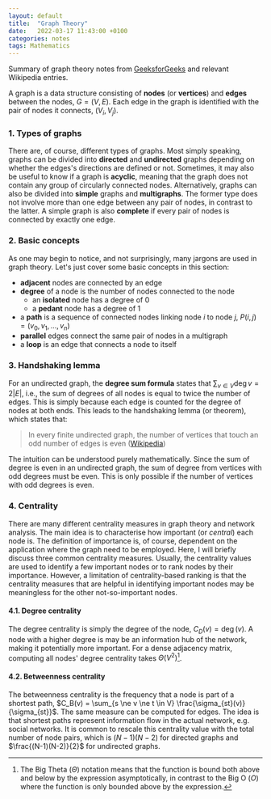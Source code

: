 ```yaml
---
layout: default
title:  "Graph Theory"
date:   2022-03-17 11:43:00 +0100
categories: notes
tags: Mathematics
---
```


Summary of graph theory notes from [GeeksforGeeks](https://www.geeksforgeeks.org/mathematics-graph-theory-basics-set-1) and relevant Wikipedia entries.

A graph is a data structure consisting of **nodes** (or **vertices**) and **edges** between the nodes, $G = (V, E)$.  Each edge in the graph is identified with the pair of nodes it connects, $(V_i, V_j)$.

### 1. Types of graphs
There are, of course, different types of graphs. Most simply speaking, graphs can be divided into **directed** and **undirected** graphs depending on whether the edges's directions are defined or not. Sometimes, it may also be useful to know if a graph is **acyclic**, meaning that the graph does not contain any group of circularly connected nodes. 
Alternatively, graphs can also be divided into **simple** graphs and **multigraphs**. The former type does not involve more than one edge between any pair of nodes, in contrast to the latter. A simple graph is also **complete** if every pair of nodes is connected by exactly one edge.

### 2. Basic concepts
As one may begin to notice, and not surprisingly, many jargons are used in graph theory. Let's just cover some basic concepts in this section:
- **adjacent** nodes are connected by an edge
- **degree** of a node is the number of nodes connected to the node
	- an **isolated** node has a degree of 0
	- a **pedant** node has a degree of 1
- a **path** is a sequence of connected nodes linking node $i$ to node $j$, $P(i, j) = (v_0, v_1, ..., v_n)$
- **parallel** edges connect the same pair of nodes in a multigraph
- a **loop** is an edge that connects a node to itself

### 3. Handshaking lemma
For an undirected graph, the **degree sum formula** states that $\sum_{v \in V} \mathop{deg} v = 2|E|$, i.e., the sum of degrees of all nodes is equal to twice the number of edges. This is simply because each edge is counted for the degree of nodes at both ends. This leads to the handshaking lemma (or theorem), which states that:
> In every finite undirected graph, the number of vertices that touch an odd number of edges is even ([Wikipedia](https://en.wikipedia.org/wiki/Handshaking_lemma))

The intuition can be understood purely mathematically. Since the sum of degree is even in an undirected graph, the sum of degree from vertices with odd degrees must be even. This is only possible if the number of vertices with odd degrees is even.

### 4. Centrality
There are many different centrality measures in graph theory and network analysis. The main idea is to characterise how important (or *central*) each node is. The definition of importance is, of course, dependent on the application where the graph need to be employed. Here, I will briefly discuss three common centrality measures.
Usually, the centrality values are used to identify a few important nodes or to rank nodes by their importance. However, a limitation of centrality-based ranking is that the centrality measures that are helpful in identifying important nodes may be meaningless for the other not-so-important nodes.

#### 4.1. Degree centrality
The degree centrality is simply the degree of the node, $C_D(v) = \mathop{deg}(v)$. A node with a higher degree is may be an information hub of the network, making it potentially more important. For a dense adjacency matrix, computing all nodes' degree centrality takes $\Theta(V^2)$[^fn1].

#### 4.2. Betweenness centrality
The betweenness centrality is the frequency that a node is part of a shortest path, $C_B(v) = \sum_{s \ne v \ne t \in V} \frac{\sigma_{st}(v)}{\sigma_{st}}$. The same measure can be computed for edges. The idea is that shortest paths represent information flow in the actual network, e.g. social networks.
It is common to rescale this centrality value with the total number of node pairs, which is $(N-1)(N-2)$ for directed graphs and $\frac{(N-1)(N-2)}{2}$ for undirected graphs.


[^fn1]: The Big Theta ($\Theta$) notation means that the function is bound both above and below by the expression asymptotically, in contrast to the Big O ($O$) where the function is only bounded above by the expression.
